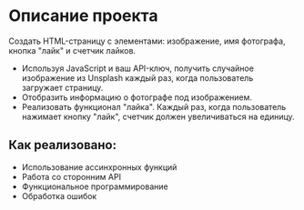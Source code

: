# Описание проекта

Создать HTML-страницу с элементами: изображение, имя фотографа, кнопка "лайк" и счетчик лайков.

- Используя JavaScript и ваш API-ключ, получить случайное изображение из Unsplash каждый раз, когда пользователь загружает страницу.
- Отобразить информацию о фотографе под изображением.
- Реализовать функционал "лайка". Каждый раз, когда пользователь нажимает кнопку "лайк", счетчик должен увеличиваться на единицу.

## Как реализовано:

- Использование ассинхронных функций
- Работа со сторонним API
- Функциональное программирование
- Обработка ошибок
